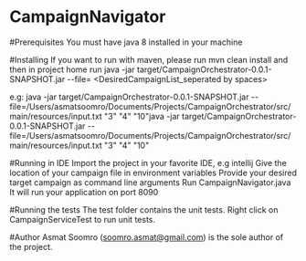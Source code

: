 # CampaignNavigator

#Prerequisites
You must have java 8 installed in your machine

#Installing
If you want to run with maven, please run mvn clean install and then in project home run 
java -jar target/CampaignOrchestrator-0.0.1-SNAPSHOT.jar --file=<Location of your campaignFile> <DesiredCampaignList_seperated by spaces>
  
e.g:
java -jar target/CampaignOrchestrator-0.0.1-SNAPSHOT.jar --file=/Users/asmatsoomro/Documents/Projects/CampaignOrchestrator/src/main/resources/input.txt "3" "4" "10"java -jar target/CampaignOrchestrator-0.0.1-SNAPSHOT.jar --file=/Users/asmatsoomro/Documents/Projects/CampaignOrchestrator/src/main/resources/input.txt "3" "4" "10"

#Running in IDE
Import the project in your favorite IDE, e.g intellij
Give the location of your campaign file in environment variables
Provide your desired target campaign as command line arguments
Run CampaignNavigator.java
It will run your application on port 8090

#Running the tests
The test folder contains the unit tests.
Right click on CampaignServiceTest to run unit tests.

#Author
Asmat Soomro (soomro.asmat@gmail.com) is the sole author of the project.
